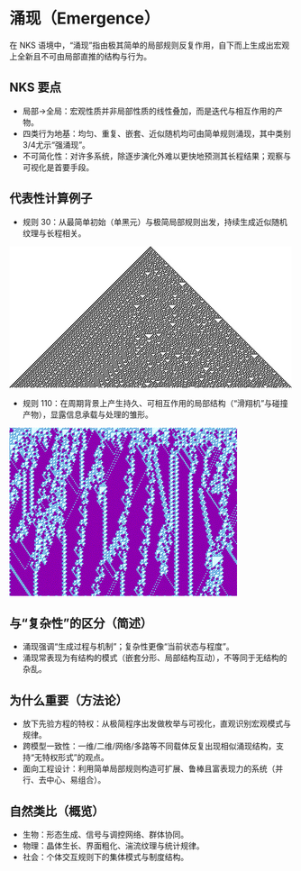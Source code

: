 # 涌现（Emergence）

在 NKS 语境中，“涌现”指由极其简单的局部规则反复作用，自下而上生成出宏观上全新且不可由局部直推的结构与行为。

## NKS 要点
- 局部→全局：宏观性质并非局部性质的线性叠加，而是迭代与相互作用的产物。
- 四类行为地基：均匀、重复、嵌套、近似随机均可由简单规则涌现，其中类别3/4尤示“强涌现”。
- 不可简化性：对许多系统，除逐步演化外难以更快地预测其长程结果；观察与可视化是首要手段。

## 代表性计算例子
- 规则 30：从最简单初始（单黑元）与极简局部规则出发，持续生成近似随机纹理与长程相关。

![规则 30 的涌现纹理](../../images/cellular-automata/rule-30-evolution-250.jpg)

- 规则 110：在周期背景上产生持久、可相互作用的局部结构（“滑翔机”与碰撞产物），显露信息承载与处理的雏形。

![规则 110 的结构相互作用](../../images/cellular-automata/rule-110-evolution.gif)

## 与“复杂性”的区分（简述）
- 涌现强调“生成过程与机制”；复杂性更像“当前状态与程度”。
- 涌现常表现为有结构的模式（嵌套分形、局部结构互动），不等同于无结构的杂乱。

## 为什么重要（方法论）
- 放下先验方程的特权：从极简程序出发做枚举与可视化，直观识别宏观模式与规律。
- 跨模型一致性：一维/二维/网络/多路等不同载体反复出现相似涌现结构，支持“无特权形式”的观点。
- 面向工程设计：利用简单局部规则构造可扩展、鲁棒且富表现力的系统（并行、去中心、易组合）。

## 自然类比（概览）
- 生物：形态生成、信号与调控网络、群体协同。
- 物理：晶体生长、界面粗化、湍流纹理与统计规律。
- 社会：个体交互规则下的集体模式与制度结构。
